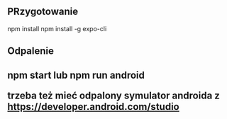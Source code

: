<h2>PRzygotowanie</h2>
npm install
npm install -g expo-cli



<h2>Odpalenie<h2>
npm start
lub 
npm run android


trzeba też mieć odpalony symulator androida z https://developer.android.com/studio

